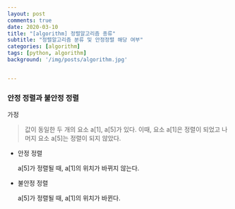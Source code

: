 ```yaml
---
layout: post
comments: true
date: 2020-03-10
title: "[algorithm] 정렬알고리즘 종류"
subtitle: "정렬알고리즘 분류 및 안정정렬 해당 여부"
categories: [algorithm]
tags: [python, algorithm]
background: '/img/posts/algorithm.jpg'


---
```


<h3>안정 정렬과 불안정 정렬</h3>
가정

> 값이 동일한 두 개의 요소 a[1], a[5]가 있다. 이때, 요소 a[1]은 정렬이 되었고 나머지 요소 a[5]는 정렬이 되지 않았다. 

* 안정 정렬

  a[5]가 정렬될 때, a[1]의 위치가 바뀌지 않는다.

* 불안정 정렬

  a[5]가 정렬될 때, a[1]의 위치가 바뀐다.